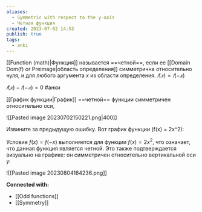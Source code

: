 ```yaml
---
aliases:
  - Symmetric with respect to the y-axis
  - Четная функция
created: 2023-07-02 14:53
publish: true
tags:
  - anki
---
```



[[Function (math)|Функция]] называется ==четной==, если ее [[Domain Dom(f) or Preimage|область определения]]  симметрична относительно нуля, и для любого аргумента $х$ из области определения. 
$𝑓(𝑥) = 𝑓(− 𝑥)$

$𝑓(𝑥) - 𝑓(− 𝑥) = 0$
#анки 

[[График функции|График]] ==четной== функции симметричен относительно оси, 

![[Pasted image 20230702150221.png|400]]

Извините за предыдущую ошибку. Вот график функции \(f(x) = 2x^2\):

Условие $f(x) = f(-x)$ выполняется для функции $f(x) = 2x^2$, что означает, что данная функция является четной. Это также подтверждается визуально на графике: он симметричен относительно вертикальной оси $y$.

![[Pasted image 20230804164236.png]]



**Connected with:**
- [[Odd functions]]
- [[Symmetry]]

